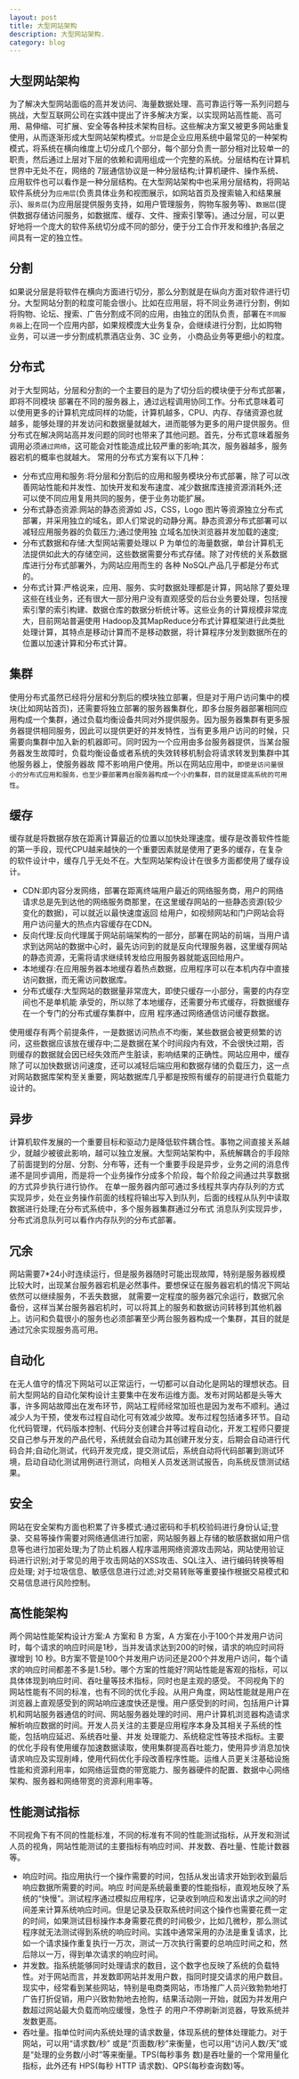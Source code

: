 ```yaml
---
layout: post
title: 大型网站架构
description: 大型网站架构.
category: blog
---
```


大型网站架构
-
为了解决大型网站面临的高并发访问、海量数据处理、高可靠运行等一系列问题与挑战，大型互联网公司在实践中提出了许多解决方案，以实现网站高性能、高可用、易伸缩、可扩展、安全等各种技术架构目标。这些解决方案又被更多网站重复使用，从而逐渐形成大型网站架构模式。`分层`是企业应用系统中最常见的一种架构模式，将系统在横向维度上切分成几个部分，每个部分负责一部分相对比较单一的职责，然后通过上层对下层的依赖和调用组成一个完整的系统。分层结构在计算机世界中无处不在，网络的 7层通信协议是一种分层结构;计算机硬件、操作系统、应用软件也可以看作是一种分层结构。在大型网站架构中也采用分层结构，将网站软件系统分为`应用层`(负责具体业务和视图展示，如网站首页及搜索输入和结果展示)、`服务层`(为应用层提供服务支持，如用户管理服务，购物车服务等)、`数据层`(提供数据存储访问服务，如数据库、缓存、文件、搜索引擎等)。通过分层，可以更好地将一个庞大的软件系统切分成不同的部分，便于分工合作开发和维护;各层之间具有一定的独立性。

分割
-
如果说分层是将软件在横向方面进行切分，那么分割就是在纵向方面对软件进行切分。大型网站分割的粒度可能会很小。比如在应用层，将不同业务进行分割，例如将购物、论坛、搜索、广告分割成不同的应用，由独立的团队负责，部署在`不同服务器`上;在同一个应用内部，如果规模庞大业务复杂，会继续进行分割，比如购物业务，可以进一步分割成机票酒店业务、3C 业务， 小商品业务等更细小的粒度。

分布式
-
对于大型网站，分层和分割的一个主要目的是为了切分后的模块便于分布式部署，即将不同模块 部署在不同的服务器上，通过远程调用协同工作。分布式意味着可以使用更多的计算机完成同样的功能，计算机越多，CPU、内存、存储资源也就越多，能够处理的并发访问和数据量就越大，进而能够为更多的用户提供服务。但分布式在解决网站高并发问题的同时也带来了其他问题。首先，分布式意味着服务调用必须`通过网络`，这可能会对性能造成比较严重的影响;其次，服务器越多，服务器宕机的概率也就越大。
常用的分布式方案有以下几种：

* 分布式应用和服务:将分层和分割后的应用和服务模块分布式部署，除了可以改善网站性能和并发性、加快开发和发布速度、减少数据库连接资源消耗外;还可以使不同应用复用共同的服务，便于业务功能扩展。
* 分布式静态资源:网站的静态资源如 JS，CSS，Logo 图片等资源独立分布式部署，并采用独立的域名，即人们常说的动静分离。静态资源分布式部署可以减轻应用服务器的负载压力;通过使用独 立域名加快浏览器并发加载的速度;
* 分布式数据和存储:大型网站需要处理以 P 为单位的海量数据，单台计算机无法提供如此大的存储空间，这些数据需要分布式存储。除了对传统的关系数据库进行分布式部署外，为网站应用而生的 各种 NoSQL产品几乎都是分布式的。
* 分布式计算:严格说来，应用、服务、实时数据处理都是计算，网站除了要处理这些在线业务，还有很大一部分用户没有直观感受的后台业务要处理，包括搜索引擎的索引构建、数据仓库的数据分析统计等。这些业务的计算规模非常庞大，目前网站普遍使用 Hadoop及其MapReduce分布式计算框架进行此类批处理计算，其特点是移动计算而不是移动数据，将计算程序分发到数据所在的位置以加速计算和分布式计算。

集群
-
使用分布式虽然已经将分层和分割后的模块独立部署，但是对于用户访问集中的模块(比如网站首页)，还需要将独立部署的服务器集群化，即多台服务器部署相同应用构成一个集群，通过负载均衡设备共同对外提供服务。因为服务器集群有更多服务器提供相同服务，因此可以提供更好的并发特性，当有更多用户访问的时候，只需要向集群中加入新的机器即可。同时因为一个应用由多台服务器提供，当某台服务器发生故障时，负载均衡设备或者系统的失效转移机制会将请求转发到集群中其他服务器上，使服务器故 障不影响用户使用。所以在网站应用中，`即使是访问量很小的分布式应用和服务，也至少要部署两台服务器构成一个小的集群，目的就是提高系统的可用性`。
 
 
缓存
-
缓存就是将数据存放在距离计算最近的位置以加快处理速度。缓存是改善软件性能的第一手段，现代CPU越来越快的一个重要因素就是使用了更多的缓存，在复杂的软件设计中，缓存几乎无处不在。大型网站架构设计在很多方面都使用了缓存设计。

* CDN:即内容分发网络，部署在距离终端用户最近的网络服务商，用户的网络请求总是先到达他的网络服务商那里，在这里缓存网站的一些静态资源(较少变化的数据)，可以就近以最快速度返回 给用户，如视频网站和门户网站会将用户访问量大的热点内容缓存在CDN。
* 反向代理:反向代理属于网站前端架构的一部分，部署在网站的前端，当用户请求到达网站的数据中心时，最先访问到的就是反向代理服务器，这里缓存网站的静态资源，无需将请求继续转发给应用服务器就能返回给用户。
* 本地缓存:在应用服务器本地缓存着热点数据，应用程序可以在本机内存中直接访问数据，而无需访问数据库。
* 分布式缓存:大型网站的数据量非常庞大，即使只缓存一小部分，需要的内存空间也不是单机能 承受的，所以除了本地缓存，还需要分布式缓存，将数据缓存在一个专门的分布式缓存集群中，应用 程序通过网络通信访问缓存数据。

使用缓存有两个前提条件，一是数据访问热点不均衡，某些数据会被更频繁的访问，这些数据应该放在缓存中;二是数据在某个时间段内有效，不会很快过期，否则缓存的数据就会因已经失效而产生脏读，影响结果的正确性。网站应用中，缓存除了可以加快数据访问速度，还可以减轻后端应用和数据存储的负载压力，这一点对网站数据库架构至关重要，网站数据库几乎都是按照有缓存的前提进行负载能力设计的。

异步
-
计算机软件发展的一个重要目标和驱动力是降低软件耦合性。事物之间直接关系越少，就越少被彼此影响，越可以独立发展。大型网站架构中，系统解耦合的手段除了前面提到的分层、分割、分布等，还有一个重要手段是异步，业务之间的消息传递不是同步调用，而是将一个业务操作分成多个阶段，每个阶段之间通过共享数据的方式异步执行进行协作。
在单一服务器内部可通过多线程共享内存队列的方式实现异步，处在业务操作前面的线程将输出写入到队列，后面的线程从队列中读取数据进行处理;在分布式系统中，多个服务器集群通过分布式 消息队列实现异步，分布式消息队列可以看作内存队列的分布式部署。

冗余
-
网站需要7*24小时连续运行，但是服务器随时可能出现故障，特别是服务器规模比较大时，出现某台服务器宕机是必然事件。要想保证在服务器宕机的情况下网站依然可以继续服务，不丢失数据， 就需要一定程度的服务器冗余运行，数据冗余备份，这样当某台服务器宕机时，可以将其上的服务和数据访问转移到其他机器上。访问和负载很小的服务也必须部署至少两台服务器构成一个集群，其目的就是通过冗余实现服务高可用。

自动化
-
在无人值守的情况下网站可以正常运行，一切都可以自动化是网站的理想状态。目前大型网站的自动化架构设计主要集中在发布运维方面。发布对网站都是头等大事，许多网站故障出在发布环节，网站工程师经常加班也是因为发布不顺利。通过减少人为干预，使发布过程自动化可有效减少故障。发布过程包括诸多环节。自动化代码管理，代码版本控制、代码分支创建合并等过程自动化，开发工程师只要提交自己参与开发的产品代号，系统就会自动为其创建开发分支，后期会自动进行代码合并;自动化测试，代码开发完成，提交测试后，系统自动将代码部署到测试环境，启动自动化测试用例进行测试，向相关人员发送测试报告，向系统反馈测试结果。

安全
-
网站在安全架构方面也积累了许多模式:通过密码和手机校验码进行身份认证;登录、交易等操作需要对网络通信进行加密，网站服务器上存储的敏感数据如用户信息等也进行加密处理;为了防止机器人程序滥用网络资源攻击网站，网站使用验证码进行识别;对于常见的用于攻击网站的XSS攻击、SQL注入、进行编码转换等相应处理; 对于垃圾信息、敏感信息进行过滤;对交易转账等重要操作根据交易模式和交易信息进行风险控制。

高性能架构
-
两个网站性能架构设计方案:A 方案和 B 方案，A 方案在小于100个并发用户访问时，每个请求的响应时间是1秒，当并发请求达到200的时候，请求的响应时间将骤增到 10 秒。B方案不管是100个并发用户访问还是200个并发用户访问，每个请求的响应时间都差不多是1.5秒。哪个方案的性能好?网站性能是客观的指标，可以具体体现到响应时间、吞吐量等技术指标，同时也是主观的感受。
不同视角下的网站性能有不同的标准，也有不同的优化手段。从用户角度，网站性能就是用户在浏览器上直观感受到的网站响应速度快还是慢。用户感受到的时间，包括用户计算机和网站服务器通信的时间、网站服务器处理的时间、用户计算机浏览器构造请求解析响应数据的时间。开发人员关注的主要是应用程序本身及其相关子系统的性能，包括响应延迟、系统吞吐量、并发 处理能力、系统稳定性等技术指标。主要的优化手段有使用缓存加速数据读取，使用集群提高吞吐能力，使用异步消息加快请求响应及实现削峰，使用代码优化手段改善程序性能。运维人员更关注基础设施性能和资源利用率，如网络运营商的带宽能力、服务器硬件的配置、数据中心网络架构、服务器和网络带宽的资源利用率等。

性能测试指标
-
不同视角下有不同的性能标准，不同的标准有不同的性能测试指标，从开发和测试人员的视角，网站性能测试的主要指标有响应时间、并发数、吞吐量、性能计数器等。

* 响应时间。指应用执行一个操作需要的时间，包括从发出请求开始到收到最后响应数据所需要的时间。响应 时间是系统最重要的性能指标，直观地反映了系统的“快慢”。测试程序通过模拟应用程序，记录收到响应和发出请求之间的时间差来计算系统响应时间。但是记录及获取系统时间这个操作也需要花费一定的时间，如果测试目标操作本身需要花费的时间极少，比如几微秒，那么测试程序就无法测试得到系统的响应时间。实践中通常采用的办法是重复请求，比如一个请求操作重复执行一万次，测试一万次执行需要的总响应时间之和，然后除以一万，得到单次请求的响应时间。
* 并发数。指系统能够同时处理请求的数目，这个数字也反映了系统的负载特性。对于网站而言，并发数即网站并发用户数，指同时提交请求的用户数目。现实中，经常看到某些网站，特别是电商类网站，市场推广人员兴致勃勃地打广告打折促销，用户兴致勃勃地去抢购，结果活动刚一开始，就因为并发用户数超过网站最大负载而响应缓慢，急性子 的用户不停刷新浏览器，导致系统并发数更高。
* 吞吐量。指单位时间内系统处理的请求数量，体现系统的整体处理能力。对于网站，可以用“请求数/秒” 或是“页面数/秒”来衡量，也可以用“访问人数/天”或是“处理的业务数/小时”等来衡量。TPS(每秒事务 数)是吞吐量的一个常用量化指标，此外还有 HPS(每秒 HTTP 请求数)、QPS(每秒查询数)等。

